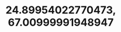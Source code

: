 ---
title: "24.89954022770473, 67.00999991948947"
url: /karachi/24-89954022770473-67-00999991948947/
shop: clothes
---